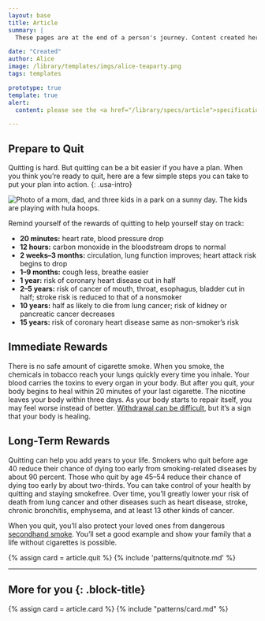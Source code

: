 ```yaml
---
layout: base
title: Article
summary: |
  These pages are at the end of a person's journey. Content created here should be focused on supporting the purpose of the resource. It provides dynamic navigational content to other pages like topic, search, and home.

date: "Created"
author: Alice
image: /library/templates/imgs/alice-teaparty.png
tags: templates

prototype: true
template: true
alert: 
  content: please see the <a href="/library/specs/article">specifications</a> page for this template

---
```

<style>
  @media (min-width: 1024px){
    .wrapper {
      display: flex;
      gap: 20px;
    }
    .siderail {
      max-width: 300px;
    }
  }
</style>
<div class="grid-container usa-prose">
<div class="wrapper">
<article>

# Prepare to Quit
Quitting is hard. But quitting can be a bit easier if you have a plan. When you think you’re ready to quit, here are a few simple steps you can take to put your plan into action. {: .usa-intro}

![Photo of a mom, dad, and three kids in a park on a sunny day. The kids are playing with hula hoops.](/assets/images/Hoola_hoop_family_hero.jpg)

Remind yourself of the rewards of quitting to help yourself stay on track:

- **20 minutes:** heart rate, blood pressure drop
- **12 hours:** carbon monoxide in the bloodstream drops to normal
- **2 weeks–3 months:** circulation, lung function improves; heart attack risk begins to drop
- **1–9 months:** cough less, breathe easier
- **1 year:** risk of coronary heart disease cut in half
- **2–5 years:** risk of cancer of mouth, throat, esophagus, bladder cut in half; stroke risk is reduced to that of a nonsmoker
- **10 years:** half as likely to die from lung cancer; risk of kidney or pancreatic cancer decreases
- **15 years:** risk of coronary heart disease same as non-smoker’s risk

## Immediate Rewards
There is no safe amount of cigarette smoke. When you smoke, the chemicals in tobacco reach your lungs quickly every time you inhale. Your blood carries the toxins to every organ in your body. But after you quit, your body begins to heal within 20 minutes of your last cigarette. The nicotine leaves your body within three days. As your body starts to repair itself, you may feel worse instead of better. [Withdrawal can be difficult](https://smokefree.gov/challenges-when-quitting/withdrawal/managing-nicotine-withdrawal), but it’s a sign that your body is healing.

## Long-Term Rewards
Quitting can help you add years to your life. Smokers who quit before age 40 reduce their chance of dying too early from smoking-related diseases by about 90 percent. Those who quit by age 45–54 reduce their chance of dying too early by about two-thirds. You can take control of your health by quitting and staying smokefree. Over time, you’ll greatly lower your risk of death from lung cancer and other diseases such as heart disease, stroke, chronic bronchitis, emphysema, and at least 13 other kinds of cancer.

When you quit, you’ll also protect your loved ones from dangerous [secondhand smoke](https://smokefree.gov/quit-smoking/why-you-should-quit/secondhand-smoke). You’ll set a good example and show your family that a life without cigarettes is possible.
</article>
  <div class="siderail">
    {% assign card = article.quit %}
    {% include 'patterns/quitnote.md' %}
  </div>
</div>

---

## More for you {: .block-title}
{% assign card = article.card %}
{% include "patterns/card.md" %}

</div> <!-- closes grid -->
